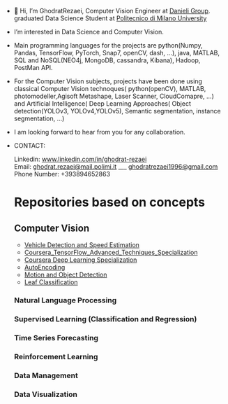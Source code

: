 -  👋 Hi, I’m GhodratRezaei, Computer Vision Engineer at [Danieli Group](https://www.danieli.com/). graduated Data Science Student at [Politecnico di Milano University](https://www.polimi.it/)
-  I’m interested in Data Science and Computer Vision.
-  Main programming languages for the projects are python(Numpy, Pandas, TensorFlow, PyTorch, Snap7, openCV, dash, ...), java, MATLAB, SQL and NoSQL(NEO4j,
MongoDB, cassandra, Kibana), Hadoop, PostMan API.
-  For the Computer Vision subjects, projects have been done using classical Computer Vision technoques( python(openCV),
MATLAB, photomodeller,Agisoft Metashape, Laser Scanner, CloudComapre, ...) and Artificial Intelligence( Deep Learning Approaches( Object detection(YOLOv3, YOLOv4,YOLOv5),
Semantic segmentation, instance segmentation, ...)
-  I am looking forward to hear from you for any collaboration.


-   CONTACT: 

      Linkedin:  www.linkedin.com/in/ghodrat-rezaei       
      Email:  ghodrat.rezaei@mail.polimi.it  ___  ghodratrezaei1996@gmail.com  
      Phone Number:   +393894652863
      
      
      # Repositories based on concepts
     
      
      
      
      ## Computer Vision 
       *  [Vehicle Detection and Speed Estimation]()
       *  [Coursera_TensorFlow_Advanced_Techniques_Specialization]()
       *  [Coursera Deep Learning Specialization]()
       *  [AutoEncoding]()
       *  [Motion and Object Detection]()
       *  [Leaf Classification]()
       

      
      
      
      
      
      
      ### Natural Language Processing 
      
      
      
      
      ### Supervised Learning (Classification and Regression)
      
      
      
      
      
      
      ### Time Series Forecasting 
      
      
      
      
      ### Reinforcement Learning
      
      
      
      ### Data Management 
      
      ### Data Visualization 
      
      
      
      
      
      
      
      
